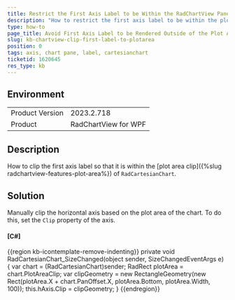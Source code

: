 ```yaml
---
title: Restrict the First Axis Label to be Within the RadChartView Pane Width
description: "How to restrict the first axis label to be within the plot area width of CartesianChart element."
type: how-to
page_title: Avoid First Axis Label to be Rendered Outside of the Plot Area Clip of RadChartView.
slug: kb-chartview-clip-first-label-to-plotarea
position: 0
tags: axis, chart pane, label, cartesianchart
ticketid: 1620645
res_type: kb
---
```


## Environment

<table>
    <tbody>
        <tr>
            <td>Product Version</td>
            <td>2023.2.718</td>
        </tr>
        <tr>
            <td>Product</td>
            <td>RadChartView for WPF</td>
        </tr>
    </tbody>
</table>

## Description

How to clip the first axis label so that it is within the [plot area clip]({%slug radchartview-features-plot-area%}) of `RadCartesianChart`.

## Solution

Manually clip the horizontal axis based on the plot area of the chart. To do this, set the `Clip` property of the axis.

#### __[C#]__
{{region kb-icontemplate-remove-indenting}}
	private void RadCartesianChart_SizeChanged(object sender, SizeChangedEventArgs e)
	{
		var chart = (RadCartesianChart)sender;
		RadRect plotArea = chart.PlotAreaClip;
		var clipGeometry = new RectangleGeometry(new Rect(plotArea.X + 	chart.PanOffset.X, plotArea.Bottom, plotArea.Width, 100));
		this.hAxis.Clip = clipGeometry;
	}
{{endregion}}


